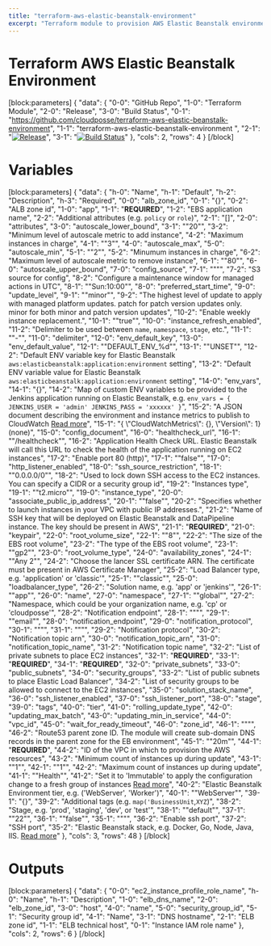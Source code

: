 ```yaml
---
title: "terraform-aws-elastic-beanstalk-environment"
excerpt: "Terraform module to provision AWS Elastic Beanstalk environment"
---
```

# Terraform AWS Elastic Beanstalk Environment 
[block:parameters]
{
  "data": {
    "0-0": "GitHub Repo",
    "1-0": "Terraform Module",
    "2-0": "Release",
    "3-0": "Build Status",
    "0-1": "https://github.com/cloudposse/terraform-aws-elastic-beanstalk-environment",
    "1-1": "terraform-aws-elastic-beanstalk-environment ",
    "2-1": "[![Release](https://img.shields.io/github/release/cloudposse/terraform-aws-elastic-beanstalk-environment.svg)](https://github.com/cloudposse/terraform-aws-elastic-beanstalk-environment/releases)",
    "3-1": "[![Build Status](https://travis-ci.org/cloudposse/terraform-aws-elastic-beanstalk-environment.svg)](https://travis-ci.org/cloudposse/terraform-aws-elastic-beanstalk-environment)"
  },
  "cols": 2,
  "rows": 4
}
[/block]
# Variables
[block:parameters]
{
  "data": {
    "h-0": "Name",
    "h-1": "Default",
    "h-2": "Description",
    "h-3": "Required",
    "0-0": "alb_zone_id",
    "0-1": "{}",
    "0-2": "ALB zone id",
    "1-0": "app",
    "1-1": "__REQUIRED__",
    "1-2": "EBS application name",
    "2-2": "Additional attributes (e.g. `policy` or `role`)",
    "2-1": "[]",
    "2-0": "attributes",
    "3-0": "autoscale_lower_bound",
    "3-1": "\"20\"",
    "3-2": "Minimum level of autoscale metric to add instance",
    "4-2": "Maximum instances in charge",
    "4-1": "\"3\"",
    "4-0": "autoscale_max",
    "5-0": "autoscale_min",
    "5-1": "\"2\"",
    "5-2": "Minumum instances in charge",
    "6-2": "Maximum level of autoscale metric to remove instance",
    "6-1": "\"80\"",
    "6-0": "autoscale_upper_bound",
    "7-0": "config_source",
    "7-1": "\"\"",
    "7-2": "S3 source for config",
    "8-2": "Configure a maintenance window for managed actions in UTC",
    "8-1": "\"Sun:10:00\"",
    "8-0": "preferred_start_time",
    "9-0": "update_level",
    "9-1": "\"minor\"",
    "9-2": "The highest level of update to apply with managed platform updates. patch for patch version updates only. minor for both minor and patch version updates",
    "10-2": "Enable weekly instance replacement.",
    "10-1": "\"true\"",
    "10-0": "instance_refresh_enabled",
    "11-2": "Delimiter to be used between `name`, `namespace`, `stage`, etc.",
    "11-1": "\"-\"",
    "11-0": "delimiter",
    "12-0": "env_default_key",
    "13-0": "env_default_value",
    "12-1": "\"DEFAULT_ENV_%d\"",
    "13-1": "\"UNSET\"",
    "12-2": "Default ENV variable key for Elastic Beanstalk `aws:elasticbeanstalk:application:environment` setting",
    "13-2": "Default ENV variable value for Elastic Beanstalk `aws:elasticbeanstalk:application:environment` setting",
    "14-0": "env_vars",
    "14-1": "{}",
    "14-2": "Map of custom ENV variables to be provided to the Jenkins application running on Elastic Beanstalk, e.g. `env_vars = { JENKINS_USER = 'admin' JENKINS_PASS = 'xxxxxx' }`",
    "15-2": "A JSON document describing the environment and instance metrics to publish to CloudWatch [Read more](https://docs.aws.amazon.com/elasticbeanstalk/latest/dg/health-enhanced-cloudwatch.html#health-enhanced-cloudwatch-configdocument)",
    "15-1": "{ \\\"CloudWatchMetrics\\\": {}, \\\"Version\\\": 1} (none)",
    "15-0": "config_document",
    "16-0": "healthcheck_url",
    "16-1": "\"/healthcheck\"",
    "16-2": "Application Health Check URL. Elastic Beanstalk will call this URL to check the health of the application running on EC2 instances",
    "17-2": "Enable port 80 (http)",
    "17-1": "\"false\"",
    "17-0": "http_listener_enabled",
    "18-0": "ssh_source_restriction",
    "18-1": "\"0.0.0.0/0\"",
    "18-2": "Used to lock down SSH access to the EC2 instances. You can specify a CIDR or a security group id",
    "19-2": "Instances type",
    "19-1": "\"t2.micro\"",
    "19-0": "instance_type",
    "20-0": "associate_public_ip_address",
    "20-1": "\"false\"",
    "20-2": "Specifies whether to launch instances in your VPC with public IP addresses.",
    "21-2": "Name of SSH key that will be deployed on Elastic Beanstalk and DataPipeline instance. The key should be present in AWS",
    "21-1": "__REQUIRED__",
    "21-0": "keypair",
    "22-0": "root_volume_size",
    "22-1": "\"8\"",
    "22-2": "The size of the EBS root volume",
    "23-2": "The type of the EBS root volume",
    "23-1": "\"gp2\"",
    "23-0": "root_volume_type",
    "24-0": "availability_zones",
    "24-1": "\"Any 2\"",
    "24-2": "Choose the    lancer SSL certificate ARN. The certificate must be present in AWS Certificate Manager",
    "25-2": "Load Balancer type, e.g. 'application' or 'classic'",
    "25-1": "\"classic\"",
    "25-0": "loadbalancer_type",
    "26-2": "Solution name, e.g. 'app' or 'jenkins'",
    "26-1": "\"app\"",
    "26-0": "name",
    "27-0": "namespace",
    "27-1": "\"global\"",
    "27-2": "Namespace, which could be your organization name, e.g. 'cp' or 'cloudposse'",
    "28-2": "Notification endpoint",
    "28-1": "\"\"",
    "29-1": "\"email\"",
    "28-0": "notification_endpoint",
    "29-0": "notification_protocol",
    "30-1": "\"\"",
    "31-1": "\"\"",
    "29-2": "Notification protocol",
    "30-2": "Notification topic arn",
    "30-0": "notification_topic_arn",
    "31-0": "notification_topic_name",
    "31-2": "Notification topic name",
    "32-2": "List of private subnets to place EC2 instances",
    "32-1": "__REQUIRED__",
    "33-1": "__REQUIRED__",
    "34-1": "__REQUIRED__",
    "32-0": "private_subnets",
    "33-0": "public_subnets",
    "34-0": "security_groups",
    "33-2": "List of public subnets to place Elastic Load Balancer",
    "34-2": "List of security groups to be allowed to connect to the EC2 instances",
    "35-0": "solution_stack_name",
    "36-0": "ssh_listener_enabled",
    "37-0": "ssh_listener_port",
    "38-0": "stage",
    "39-0": "tags",
    "40-0": "tier",
    "41-0": "rolling_update_type",
    "42-0": "updating_max_batch",
    "43-0": "updating_min_in_service",
    "44-0": "vpc_id",
    "45-0": "wait_for_ready_timeout",
    "46-0": "zone_id",
    "46-1": "\"\"",
    "46-2": "Route53 parent zone ID. The module will create sub-domain DNS records in the parent zone for the EB environment",
    "45-1": "\"20m\"",
    "44-1": "__REQUIRED__",
    "44-2": "ID of the VPC in which to provision the AWS resources",
    "43-2": "Minimum count of instances up during update",
    "43-1": "\"1\"",
    "42-1": "\"1\"",
    "42-2": "Maximum count of instances up during update",
    "41-1": "\"Health\"",
    "41-2": "Set it to 'Immutable' to apply the configuration change to a fresh group of instances [Read more](https://docs.aws.amazon.com/elasticbeanstalk/latest/dg/using-features.rollingupdates.html)",
    "40-2": "Elastic Beanstalk Environment tier, e.g. ('WebServer', 'Worker')",
    "40-1": "\"WebServer\"",
    "39-1": "{}",
    "39-2": "Additional tags (e.g. `map('BusinessUnit`,`XYZ`)",
    "38-2": "Stage, e.g. 'prod', 'staging', 'dev', or 'test'",
    "38-1": "\"default\"",
    "37-1": "\"22\"",
    "36-1": "\"false\"",
    "35-1": "\"\"",
    "36-2": "Enable ssh port",
    "37-2": "SSH port",
    "35-2": "Elastic Beanstalk stack, e.g. Docker, Go, Node, Java, IIS. [Read more](http://docs.aws.amazon.com/elasticbeanstalk/latest/dg/concepts.platforms.html)"
  },
  "cols": 3,
  "rows": 48
}
[/block]
# Outputs
[block:parameters]
{
  "data": {
    "0-0": "ec2_instance_profile_role_name",
    "h-0": "Name",
    "h-1": "Description",
    "1-0": "elb_dns_name",
    "2-0": "elb_zone_id",
    "3-0": "host",
    "4-0": "name",
    "5-0": "security_group_id",
    "5-1": "Security group id",
    "4-1": "Name",
    "3-1": "DNS hostname",
    "2-1": "ELB zone id",
    "1-1": "ELB technical host",
    "0-1": "Instance IAM role name"
  },
  "cols": 2,
  "rows": 6
}
[/block]